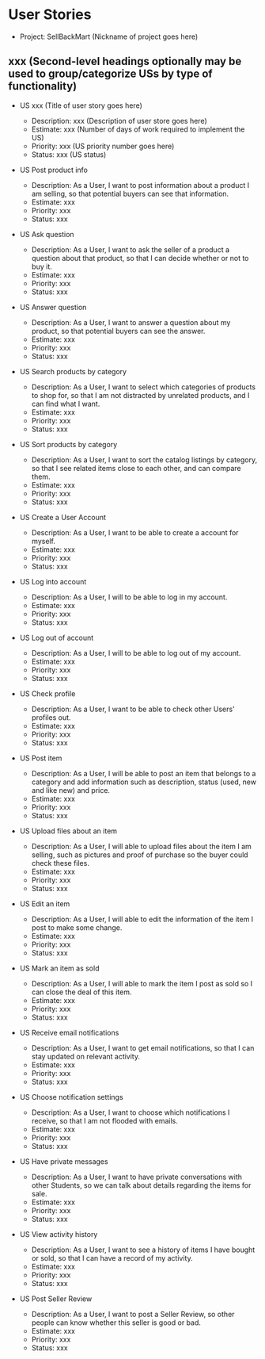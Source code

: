 # User Stories

- Project: SellBackMart (Nickname of project goes here)

## xxx (Second-level headings optionally may be used to group/categorize USs by type of functionality)

- US xxx (Title of user story goes here)
  - Description: xxx (Description of user store goes here)
  - Estimate: xxx (Number of days of work required to implement the US)
  - Priority: xxx (US priority number goes here)
  - Status: xxx (US status)
  

- US Post product info
  - Description: As a User, I want to post information about a product I am selling, so that potential buyers can see that information.
  - Estimate: xxx
  - Priority: xxx
  - Status: xxx

- US Ask question
  - Description: As a User, I want to ask the seller of a product a question about that product, so that I can decide whether or not to buy it.
  - Estimate: xxx
  - Priority: xxx
  - Status: xxx
  
- US Answer question
  - Description: As a User, I want to answer a question about my product, so that potential buyers can see the answer.
  - Estimate: xxx
  - Priority: xxx
  - Status: xxx
  
- US Search products by category
  - Description: As a User, I want to select which categories of products to shop for, so that I am not distracted by unrelated products, and I can find what I want.
  - Estimate: xxx 
  - Priority: xxx 
  - Status: xxx 
  
- US Sort products by category
  - Description: As a User, I want to sort the catalog listings by category, so that I see related items close to each other, and can compare them.
  - Estimate: xxx 
  - Priority: xxx 
  - Status: xxx
  
- US Create a User Account
  - Description: As a User, I want to be able to create a account for myself.
  - Estimate: xxx 
  - Priority: xxx 
  - Status: xxx
  
- US Log into account
  - Description: As a User, I will to be able to log in my account.
  - Estimate: xxx 
  - Priority: xxx 
  - Status: xxx
  
- US Log out of account
  - Description: As a User, I will to be able to log out of my account.
  - Estimate: xxx 
  - Priority: xxx 
  - Status: xxx
  
- US Check profile
  - Description: As a User, I want to be able to check other Users' profiles out.
  - Estimate: xxx 
  - Priority: xxx
  - Status: xxx
  
- US Post item
  - Description: As a User, I will be able to post an item that belongs to a category and add information such as description, status (used, new and like new) and price.
  - Estimate: xxx
  - Priority: xxx
  - Status: xxx
  
- US Upload files about an item
  - Description: As a User, I will able to upload files about the item I am selling, such as pictures and proof of purchase so the buyer could check these files.
  - Estimate: xxx
  - Priority: xxx
  - Status: xxx
  
- US Edit an item
  - Description: As a User, I will able to edit the information of the item I post to make some change.  
  - Estimate: xxx 
  - Priority: xxx 
  - Status: xxx 
  
- US Mark an item as sold
  - Description: As a User, I will able to mark the item I post as sold so I can close the deal of this item.
  - Estimate: xxx 
  - Priority: xxx 
  - Status: xxx 

- US Receive email notifications
  - Description: As a User, I want to get email notifications, so that I can stay updated on relevant activity.
  - Estimate: xxx 
  - Priority: xxx 
  - Status: xxx 

- US Choose notification settings
  - Description: As a User, I want to choose which notifications I receive, so that I am not flooded with emails.
  - Estimate: xxx 
  - Priority: xxx 
  - Status: xxx
  
- US Have private messages
  - Description: As a User, I want to have private conversations with other Students, so we can talk about details regarding the items for sale.
  - Estimate: xxx 
  - Priority: xxx 
  - Status: xxx 

- US View activity history
  - Description: As a User, I want to see a history of items I have bought or sold, so that I can have a record of my activity.
  - Estimate: xxx 
  - Priority: xxx 
  - Status: xxx 

- US Post Seller Review
  - Description: As a User, I want to post a Seller Review, so other people can know whether this seller is good or bad.
  - Estimate: xxx 
  - Priority: xxx 
  - Status: xxx

